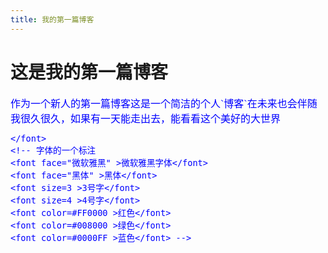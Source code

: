 ```yaml
---
title: 我的第一篇博客
---
```


# 这是我的第一篇博客
<mate chartes="utf-8">
<font face="宋体" size="3" color=#0000FF>
作为一个新人的第一篇博客这是一个简洁的个人`博客`在未来也会伴随我很久很久，如果有一天能走出去，能看看这个美好的大世界






    </font>
    <!-- 字体的一个标注
    <font face="微软雅黑" >微软雅黑字体</font>
    <font face="黑体" >黑体</font>
    <font size=3 >3号字</font>
    <font size=4 >4号字</font>
    <font color=#FF0000 >红色</font>
    <font color=#008000 >绿色</font>
    <font color=#0000FF >蓝色</font> -->